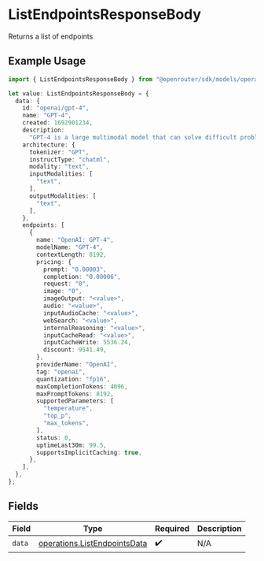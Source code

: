 # ListEndpointsResponseBody

Returns a list of endpoints

## Example Usage

```typescript
import { ListEndpointsResponseBody } from "@openrouter/sdk/models/operations";

let value: ListEndpointsResponseBody = {
  data: {
    id: "openai/gpt-4",
    name: "GPT-4",
    created: 1692901234,
    description:
      "GPT-4 is a large multimodal model that can solve difficult problems with greater accuracy.",
    architecture: {
      tokenizer: "GPT",
      instructType: "chatml",
      modality: "text",
      inputModalities: [
        "text",
      ],
      outputModalities: [
        "text",
      ],
    },
    endpoints: [
      {
        name: "OpenAI: GPT-4",
        modelName: "GPT-4",
        contextLength: 8192,
        pricing: {
          prompt: "0.00003",
          completion: "0.00006",
          request: "0",
          image: "0",
          imageOutput: "<value>",
          audio: "<value>",
          inputAudioCache: "<value>",
          webSearch: "<value>",
          internalReasoning: "<value>",
          inputCacheRead: "<value>",
          inputCacheWrite: 5536.24,
          discount: 9541.49,
        },
        providerName: "OpenAI",
        tag: "openai",
        quantization: "fp16",
        maxCompletionTokens: 4096,
        maxPromptTokens: 8192,
        supportedParameters: [
          "temperature",
          "top_p",
          "max_tokens",
        ],
        status: 0,
        uptimeLast30m: 99.5,
        supportsImplicitCaching: true,
      },
    ],
  },
};
```

## Fields

| Field                                                                        | Type                                                                         | Required                                                                     | Description                                                                  |
| ---------------------------------------------------------------------------- | ---------------------------------------------------------------------------- | ---------------------------------------------------------------------------- | ---------------------------------------------------------------------------- |
| `data`                                                                       | [operations.ListEndpointsData](../../models/operations/listendpointsdata.md) | :heavy_check_mark:                                                           | N/A                                                                          |